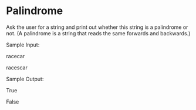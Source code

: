 # Palindrome

Ask the user for a string and print out whether this string is a palindrome or not. (A palindrome is a string that reads the same forwards and backwards.)

Sample Input:

racecar

racescar

Sample Output:

True

False
